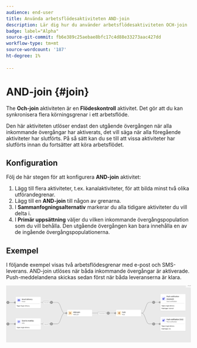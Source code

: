 ```yaml
---
audience: end-user
title: Använda arbetsflödesaktiviteten AND-join
description: Lär dig hur du använder arbetsflödesaktiviteten OCH-join
badge: label="Alpha"
source-git-commit: fb6e389c25aebae8bfc17c4d88e33273aac427dd
workflow-type: tm+mt
source-wordcount: '187'
ht-degree: 1%

---
```



# AND-join {#join}

The **Och-join** aktiviteten är en **Flödeskontroll** aktivitet. Det gör att du kan synkronisera flera körningsgrenar i ett arbetsflöde.

Den här aktiviteten utlöser endast den utgående övergången när alla inkommande övergångar har aktiverats, det vill säga när alla föregående aktiviteter har slutförts. På så sätt kan du se till att vissa aktiviteter har slutförts innan du fortsätter att köra arbetsflödet.

## Konfiguration

Följ de här stegen för att konfigurera **AND-join** aktivitet:

1. Lägg till flera aktiviteter, t.ex. kanalaktiviteter, för att bilda minst två olika utförandegrenar.
1. Lägg till en **AND-join** till någon av grenarna.
1. I **Sammanfogningsalternativ** markerar du alla tidigare aktiviteter du vill delta i.
1. I **Primär uppsättning** väljer du vilken inkommande övergångspopulation som du vill behålla. Den utgående övergången kan bara innehålla en av de ingående övergångspopulationerna.

## Exempel

I följande exempel visas två arbetsflödesgrenar med e-post och SMS-leverans. AND-join utlöses när båda inkommande övergångar är aktiverade. Push-meddelandena skickas sedan först när båda leveranserna är klara.

![](../assets/workflow-andjoin-example.png)